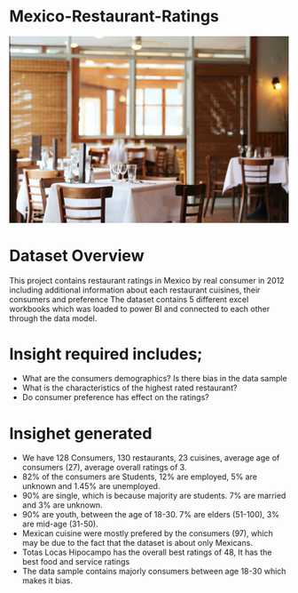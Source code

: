# Mexico-Restaurant-Ratings
![](Restaurant.jpg)
# Dataset Overview
This project contains restaurant ratings in Mexico by  real consumer in 2012 including additional information about each restaurant cuisines, their consumers and preference
The dataset contains 5 different excel workbooks which was loaded to power BI and connected to each other through the data model. 

# Insight required includes;
- What are the consumers demographics? Is there bias in the data sample
- What is the characteristics of the highest rated restaurant?
- Do consumer preference has effect on the ratings?

# Insighet generated
- We have 128 Consumers, 130 restaurants, 23 cuisines, average age of consumers (27), average overall ratings of 3.
- 82% of the consumers are Students, 12% are employed, 5% are unknown and 1.45% are unemployed.
- 90% are single, which is because majority are students. 7% are married and 3% are unknown.
- 90% are youth, between the age of 18-30. 7% are elders (51-100), 3% are mid-age (31-50).
- Mexican cuisine were mostly prefered by the consumers (97), which may be due to the fact that the dataset is about only Mexicans.
- Totas Locas Hipocampo has the overall best ratings of 48, It has the best food and service ratings
- The data sample contains majorly consumers between age 18-30 which makes it bias.




